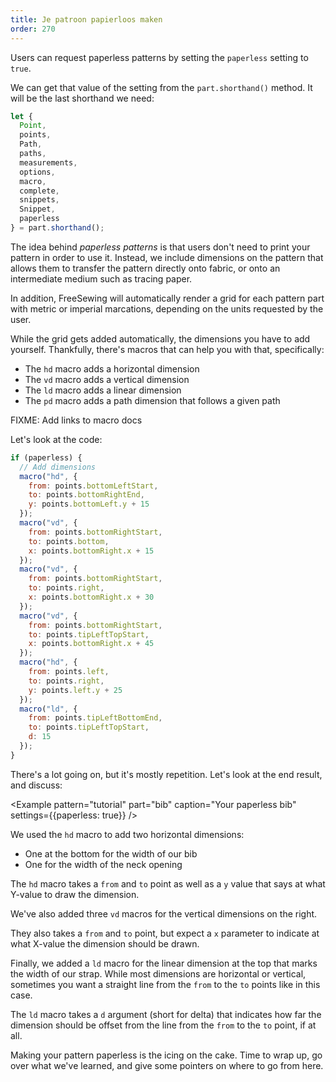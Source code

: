 ```yaml
---
title: Je patroon papierloos maken
order: 270
---
```


Users can request paperless patterns by setting the `paperless` setting to `true`.

We can get that value of the setting from the `part.shorthand()` method. It will be the last shorthand we need:

```js
let {
  Point,
  points,
  Path,
  paths,
  measurements,
  options,
  macro,
  complete,
  snippets,
  Snippet,
  paperless
} = part.shorthand();
```

The idea behind *paperless patterns* is that users don't need to print your pattern in order to use it. Instead, we include dimensions on the pattern that allows them to transfer the pattern directly onto fabric, or onto an intermediate medium such as tracing paper.

In addition, FreeSewing will automatically render a grid for each pattern part with metric or imperial marcations, depending on the units requested by the user.

While the grid gets added automatically, the dimensions you have to add yourself. Thankfully, there's macros that can help you with that, specifically:

- The `hd` macro adds a horizontal dimension
- The `vd` macro adds a vertical dimension
- The `ld` macro adds a linear dimension
- The `pd` macro adds a path dimension that follows a given path

<Warning>

FIXME: Add links to macro docs

</Warning>

Let's look at the code:

```js
if (paperless) {
  // Add dimensions
  macro("hd", {
    from: points.bottomLeftStart,
    to: points.bottomRightEnd,
    y: points.bottomLeft.y + 15
  });
  macro("vd", {
    from: points.bottomRightStart,
    to: points.bottom,
    x: points.bottomRight.x + 15
  });
  macro("vd", {
    from: points.bottomRightStart,
    to: points.right,
    x: points.bottomRight.x + 30
  });
  macro("vd", {
    from: points.bottomRightStart,
    to: points.tipLeftTopStart,
    x: points.bottomRight.x + 45
  });
  macro("hd", {
    from: points.left,
    to: points.right,
    y: points.left.y + 25
  });
  macro("ld", {
    from: points.tipLeftBottomEnd,
    to: points.tipLeftTopStart,
    d: 15
  });
}
```

There's a lot going on, but it's mostly repetition. Let's look at the end result, and discuss:

<Example pattern="tutorial" part="bib" caption="Your paperless bib" settings={{paperless: true}} />

We used the `hd` macro to add two horizontal dimensions:

- One at the bottom for the width of our bib
- One for the width of the neck opening

The `hd` macro takes a `from` and `to` point as well as a `y` value that says at what Y-value to draw the dimension.

We've also added three `vd` macros for the vertical dimensions on the right.

They also takes a `from` and `to` point, but expect a `x` parameter to indicate at what X-value the dimension should be drawn.

Finally, we added a `ld` macro for the linear dimension at the top that marks the width of our strap. While most dimensions are horizontal or vertical, sometimes you want a straight line from the `from` to the `to` points like in this case.

The `ld` macro takes a `d` argument (short for delta) that indicates how far the dimension should be offset from the line from the `from` to the `to` point, if at all.

Making your pattern paperless is the icing on the cake. Time to wrap up, go over what we've learned, and give some pointers on where to go from here.